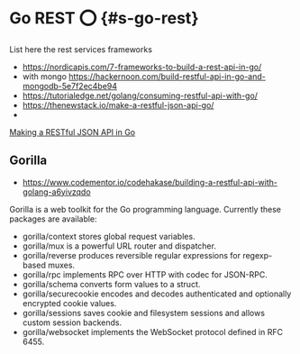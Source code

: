 # Go REST :o: {#s-go-rest}


List here the rest services frameworks

* <https://nordicapis.com/7-frameworks-to-build-a-rest-api-in-go/>
* with mongo <https://hackernoon.com/build-restful-api-in-go-and-mongodb-5e7f2ec4be94>
* <https://tutorialedge.net/golang/consuming-restful-api-with-go/>
* <https://thenewstack.io/make-a-restful-json-api-go/>
*
[Making a RESTful JSON API in Go](https://thenewstack.io/make-a-restful-json-api-go/)

## Gorilla

* <https://www.codementor.io/codehakase/building-a-restful-api-with-golang-a6yivzqdo>

Gorilla is a web toolkit for the Go programming language. Currently
these packages are available:

* gorilla/context stores global request variables.
* gorilla/mux is a powerful URL router and dispatcher.
* gorilla/reverse produces reversible regular expressions for regexp-based muxes.
* gorilla/rpc implements RPC over HTTP with codec for JSON-RPC.
* gorilla/schema converts form values to a struct.
* gorilla/securecookie encodes and decodes authenticated and optionally encrypted cookie values.
* gorilla/sessions saves cookie and filesystem sessions and allows custom session backends.
* gorilla/websocket implements the WebSocket protocol defined in RFC 6455.







